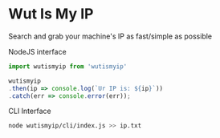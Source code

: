 # Wut Is My IP

Search and grab your machine's IP as fast/simple as possible

NodeJS interface

```javascript
import wutismyip from 'wutismyip'

wutismyip
.then(ip => console.log(`Ur IP is: ${ip}`))
.catch(err => console.error(err));
```

CLI Interface

```bash
node wutismyip/cli/index.js >> ip.txt
```